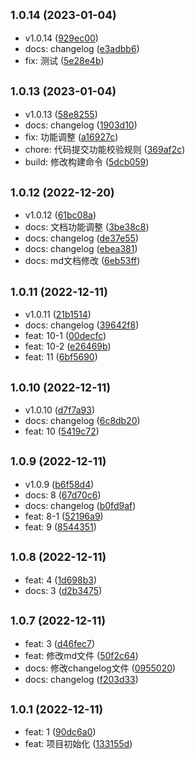 ## <small>1.0.14 (2023-01-04)</small>

* v1.0.14 ([929ec00](https://github.com/weixiaodece/plus-utils/commit/929ec00))
* docs: changelog ([e3adbb6](https://github.com/weixiaodece/plus-utils/commit/e3adbb6))
* fix: 测试 ([5e28e4b](https://github.com/weixiaodece/plus-utils/commit/5e28e4b))



## <small>1.0.13 (2023-01-04)</small>

* v1.0.13 ([58e8255](https://github.com/weixiaodece/plus-utils/commit/58e8255))
* docs: changelog ([1903d10](https://github.com/weixiaodece/plus-utils/commit/1903d10))
* fix: 功能调整 ([a16927c](https://github.com/weixiaodece/plus-utils/commit/a16927c))
* chore: 代码提交功能校验规则 ([369af2c](https://github.com/weixiaodece/plus-utils/commit/369af2c))
* build: 修改构建命令 ([5dcb059](https://github.com/weixiaodece/plus-utils/commit/5dcb059))



## <small>1.0.12 (2022-12-20)</small>

* v1.0.12 ([61bc08a](https://github.com/weixiaodece/plus-utils/commit/61bc08a))
* docs: 文档功能调整 ([3be38c8](https://github.com/weixiaodece/plus-utils/commit/3be38c8))
* docs: changelog ([de37e55](https://github.com/weixiaodece/plus-utils/commit/de37e55))
* docs: changelog ([ebea381](https://github.com/weixiaodece/plus-utils/commit/ebea381))
* docs: md文档修改 ([6eb53ff](https://github.com/weixiaodece/plus-utils/commit/6eb53ff))



## <small>1.0.11 (2022-12-11)</small>

* v1.0.11 ([21b1514](https://github.com/weixiaodece/plus-utils/commit/21b1514))
* docs: changelog ([39642f8](https://github.com/weixiaodece/plus-utils/commit/39642f8))
* feat: 10-1 ([00decfc](https://github.com/weixiaodece/plus-utils/commit/00decfc))
* feat: 10-2 ([e26469b](https://github.com/weixiaodece/plus-utils/commit/e26469b))
* feat: 11 ([6bf5690](https://github.com/weixiaodece/plus-utils/commit/6bf5690))



## <small>1.0.10 (2022-12-11)</small>

* v1.0.10 ([d7f7a93](https://github.com/weixiaodece/plus-utils/commit/d7f7a93))
* docs: changelog ([6c8db20](https://github.com/weixiaodece/plus-utils/commit/6c8db20))
* feat: 10 ([5419c72](https://github.com/weixiaodece/plus-utils/commit/5419c72))



## <small>1.0.9 (2022-12-11)</small>

* v1.0.9 ([b6f58d4](https://github.com/weixiaodece/plus-utils/commit/b6f58d4))
* docs: 8 ([67d70c6](https://github.com/weixiaodece/plus-utils/commit/67d70c6))
* docs: changelog ([b0fd9af](https://github.com/weixiaodece/plus-utils/commit/b0fd9af))
* feat: 8-1 ([52196a9](https://github.com/weixiaodece/plus-utils/commit/52196a9))
* feat: 9 ([8544351](https://github.com/weixiaodece/plus-utils/commit/8544351))



## <small>1.0.8 (2022-12-11)</small>

* feat: 4 ([1d698b3](https://github.com/weixiaodece/plus-utils/commit/1d698b3))
* docs: 3 ([d2b3475](https://github.com/weixiaodece/plus-utils/commit/d2b3475))



## <small>1.0.7 (2022-12-11)</small>

* feat: 3 ([d46fec7](https://github.com/weixiaodece/plus-utils/commit/d46fec7))
* feat: 修改md文件 ([50f2c64](https://github.com/weixiaodece/plus-utils/commit/50f2c64))
* docs: 修改changelog文件 ([0955020](https://github.com/weixiaodece/plus-utils/commit/0955020))
* docs: changelog ([f203d33](https://github.com/weixiaodece/plus-utils/commit/f203d33))



## <small>1.0.1 (2022-12-11)</small>

* feat: 1 ([90dc6a0](https://github.com/weixiaodece/plus-utils/commit/90dc6a0))
* feat: 项目初始化 ([133155d](https://github.com/weixiaodece/plus-utils/commit/133155d))




